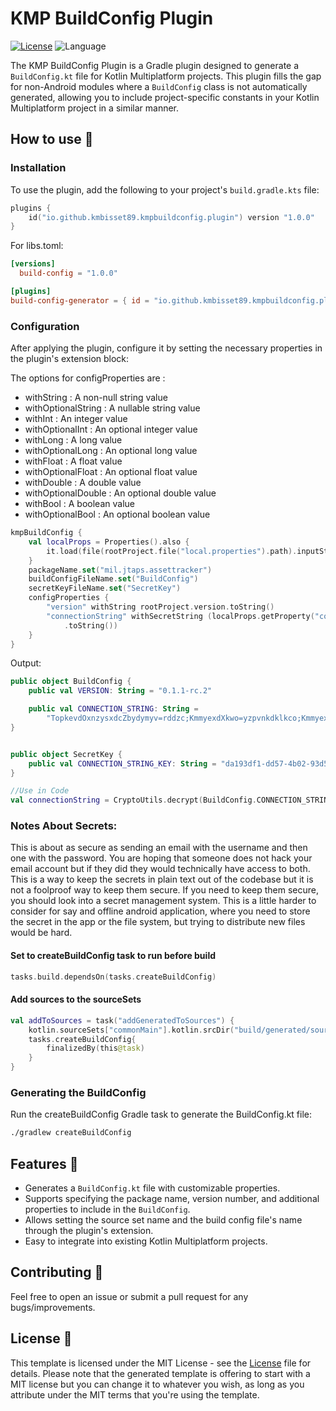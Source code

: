 # KMP BuildConfig Plugin

[![License](https://img.shields.io/github/license/cortinico/kotlin-android-template.svg)](LICENSE) ![Language](https://img.shields.io/github/languages/top/cortinico/kotlin-android-template?color=blue&logo=kotlin)

The KMP BuildConfig Plugin is a Gradle plugin designed to generate a `BuildConfig.kt` file for Kotlin Multiplatform projects. This plugin fills the gap for non-Android modules where a `BuildConfig` class is not automatically generated, allowing you to include project-specific constants in your Kotlin Multiplatform project in a similar manner.

## How to use 👣

### Installation

To use the plugin, add the following to your project's `build.gradle.kts` file:

```kotlin
plugins {
    id("io.github.kmbisset89.kmpbuildconfig.plugin") version "1.0.0"
}
```

For libs.toml:

```toml
[versions]
  build-config = "1.0.0"

[plugins]
build-config-generator = { id = "io.github.kmbisset89.kmpbuildconfig.plugin", version.ref = "build-config" }
```

### Configuration

After applying the plugin, configure it by setting the necessary properties in the plugin's extension block:

The options for configProperties are :
- withString : A non-null string value
- withOptionalString : A nullable string value
- withInt : An integer value
- withOptionalInt : An optional integer value
- withLong : A long value
- withOptionalLong : An optional long value
- withFloat : A float value
- withOptionalFloat : An optional float value
- withDouble : A double value
- withOptionalDouble : An optional double value
- withBool : A boolean value
- withOptionalBool : An optional boolean value

```kotlin
kmpBuildConfig {
    val localProps = Properties().also {
        it.load(file(rootProject.file("local.properties").path).inputStream())
    }
    packageName.set("mil.jtaps.assettracker")
    buildConfigFileName.set("BuildConfig")
    secretKeyFileName.set("SecretKey")
    configProperties {
        "version" withString rootProject.version.toString()
        "connectionString" withSecretString (localProps.getProperty("connectionString") guardedBy UUID.randomUUID()
            .toString())
    }
}
```

Output:

```kotlin
public object BuildConfig {
    public val VERSION: String = "0.1.1-rc.2"

    public val CONNECTION_STRING: String =
        "TopkevdOxnzysxdcZbydymyv=rddzc;KmmyexdXkwo=yzpvnkdklkco;KmmyexdUoi=kSW+a76Ojj5nVJKEEdwrKAP7FCrI/C6NSaQBpBKpRWHzwi1z2jiE1L3mXAD9xNrXdtJ21Jzxd8Ze+KCddNSXUA==;OxnzysxdCeppsh=mybo.ecqyfmvyenkzs.xod"
}


public object SecretKey {
    public val CONNECTION_STRING_KEY: String = "da193df1-dd57-4b02-93d5-245d72ebdsads"
}

//Use in Code
val connectionString = CryptoUtils.decrypt(BuildConfig.CONNECTION_STRING, SecretKey.CONNECTION_STRING_KEY)

```

### Notes About Secrets:
This is about as secure as sending an email with the username and then one with the password. You are hoping that someone does not hack your email account but if they did they would technically have access to both. This is a way to keep the secrets in plain text out of the codebase but it is not a foolproof way to keep them secure. If you need to keep them secure, you should look into a secret management system. This is a little harder to consider for say and offline android application, where you need to store the secret in the app or the file system, but trying to distribute new files would be hard.


#### Set to createBuildConfig task to run before build

```kotlin
tasks.build.dependsOn(tasks.createBuildConfig)
```

#### Add sources to the sourceSets

```kotlin
val addToSources = task("addGeneratedToSources") {
    kotlin.sourceSets["commonMain"].kotlin.srcDir("build/generated/source/buildConfig")
    tasks.createBuildConfig{
        finalizedBy(this@task)
    }
}
```



### Generating the BuildConfig

Run the createBuildConfig Gradle task to generate the BuildConfig.kt file:


```bash
./gradlew createBuildConfig
```


## Features 🎨

- Generates a `BuildConfig.kt` file with customizable properties.
- Supports specifying the package name, version number, and additional properties to include in the `BuildConfig`.
- Allows setting the source set name and the build config file's name through the plugin's extension.
- Easy to integrate into existing Kotlin Multiplatform projects.

## Contributing 🤝

Feel free to open an issue or submit a pull request for any bugs/improvements.

## License 📄

This template is licensed under the MIT License - see the [License](License) file for details.
Please note that the generated template is offering to start with a MIT license but you can change it to whatever you
wish, as long as you attribute under the MIT terms that you're using the template.

